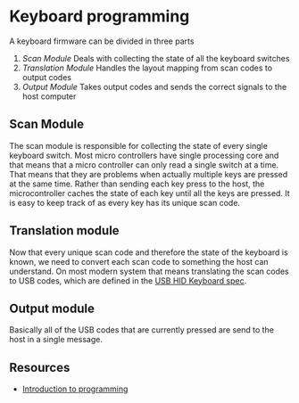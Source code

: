 # Keyboard programming

A keyboard firmware can be divided in three parts

1. *Scan Module* Deals with collecting the state of all the keyboard switches
2. *Translation Module* Handles the layout mapping from scan codes to output codes
3. *Output Module* Takes output codes and sends the correct signals to the host computer

## Scan Module

The scan module is responsible for collecting the state of every single keyboard switch. Most micro controllers have single processing core and that means that a micro controller can only read a single switch at a time. That means that they are problems when actually multiple keys are pressed at the same time. Rather than sending each key press to the host, the microcontroller  caches the state of each key until all the keys are pressed. It is easy to keep track of as every key has its unique scan code.

## Translation module

Now that every unique scan code and therefore the state of the keyboard is known, we need to convert each scan code to something the host can understand. On most modern system that means translating the scan codes to USB codes, which are defined in the [USB HID Keyboard spec](http://www.usb.org/developers/hidpage/HID1_11.pdf).

## Output module

Basically all of the USB codes that are currently pressed are send to the host in a single message.

## Resources

- [Introduction to programming](https://www1.massdrop.com/article/introduction-to-keyboard-programming)
